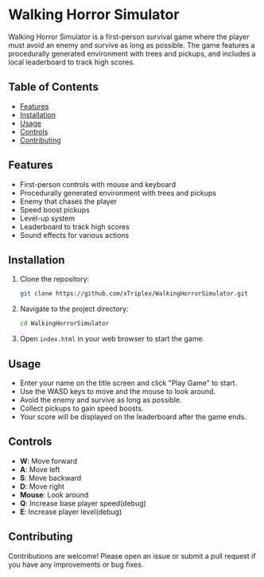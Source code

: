 # Walking Horror Simulator

Walking Horror Simulator is a first-person survival game where the player must avoid an enemy and survive as long as possible. The game features a procedurally generated environment with trees and pickups, and includes a local leaderboard to track high scores.

## Table of Contents

- [Features](#features)
- [Installation](#installation)
- [Usage](#usage)
- [Controls](#controls)
- [Contributing](#contributing)

## Features

- First-person controls with mouse and keyboard
- Procedurally generated environment with trees and pickups
- Enemy that chases the player
- Speed boost pickups
- Level-up system
- Leaderboard to track high scores
- Sound effects for various actions

## Installation

1. Clone the repository:
    ```sh
    git clone https://github.com/xTriplex/WalkingHorrorSimulator.git
    ```

2. Navigate to the project directory:
    ```sh
    cd WalkingHorrorSimulator
    ```

3. Open `index.html` in your web browser to start the game.

## Usage

- Enter your name on the title screen and click "Play Game" to start.
- Use the WASD keys to move and the mouse to look around.
- Avoid the enemy and survive as long as possible.
- Collect pickups to gain speed boosts.
- Your score will be displayed on the leaderboard after the game ends.

## Controls

- **W**: Move forward
- **A**: Move left
- **S**: Move backward
- **D**: Move right
- **Mouse**: Look around
- **Q**: Increase base player speed(debug)
- **E**: Increase player level(debug)

## Contributing

Contributions are welcome! Please open an issue or submit a pull request if you have any improvements or bug fixes.
